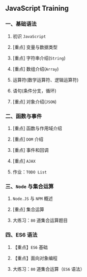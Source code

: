 ## JavaScript Training

### 一、基础语法

1. 初识 `JavaScript`

2. [重点] 变量与数据类型

3. [重点] 字符串介绍(`String`)

4. [重点] 数组介绍(`Array`)

5. 运算符(数学运算符、逻辑运算符)

6. 语句(条件分支，循环)

7. [重点] 对象介绍(`JSON`)



### 二、函数与事件

1. [重点] 函数与作用域介绍

2. [重点] `DOM` 介绍

3. [重点] 事件和回调

4. [重点] `AJAX`

5. 作业：`TODO List`



### 三、`Node` 与集合运算

1. `Node.JS` 与 `NPM` 概述

2. [重点] 集合运算

3. 大练习：`80` 道集合运算题目



### 四、ES6 语法

1. 【重点】`ES6` 基础

2. 【重点】面向对象编程

3. 大练习：`80` 道集合运算（`ES6` 语法）